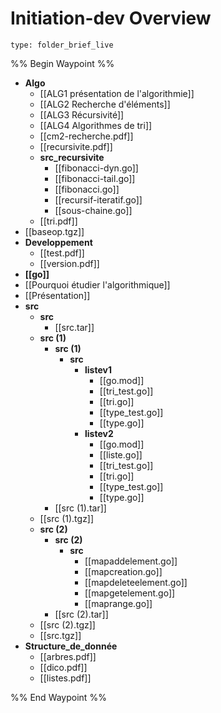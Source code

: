 # Initiation-dev Overview
 
```ccard
type: folder_brief_live
```
 
%% Begin Waypoint %%
- **Algo**
	- [[ALG1 présentation de l'algorithmie]]
	- [[ALG2 Recherche d'éléments]]
	- [[ALG3 Récursivité]]
	- [[ALG4 Algorithmes de tri]]
	- [[cm2-recherche.pdf]]
	- [[recursivite.pdf]]
	- **src_recursivite**
		- [[fibonacci-dyn.go]]
		- [[fibonacci-tail.go]]
		- [[fibonacci.go]]
		- [[recursif-iteratif.go]]
		- [[sous-chaine.go]]
	- [[tri.pdf]]
- [[baseop.tgz]]
- **Developpement**
	- [[test.pdf]]
	- [[version.pdf]]
- **[[go]]**
- [[Pourquoi étudier l'algorithmique]]
- [[Présentation]]
- **src**
	- **src**
		- [[src.tar]]
	- **src (1)**
		- **src (1)**
			- **src**
				- **listev1**
					- [[go.mod]]
					- [[tri_test.go]]
					- [[tri.go]]
					- [[type_test.go]]
					- [[type.go]]
				- **listev2**
					- [[go.mod]]
					- [[liste.go]]
					- [[tri_test.go]]
					- [[tri.go]]
					- [[type_test.go]]
					- [[type.go]]
		- [[src (1).tar]]
	- [[src (1).tgz]]
	- **src (2)**
		- **src (2)**
			- **src**
				- [[mapaddelement.go]]
				- [[mapcreation.go]]
				- [[mapdeleteelement.go]]
				- [[mapgetelement.go]]
				- [[maprange.go]]
		- [[src (2).tar]]
	- [[src (2).tgz]]
	- [[src.tgz]]
- **Structure_de_donnée**
	- [[arbres.pdf]]
	- [[dico.pdf]]
	- [[listes.pdf]]

%% End Waypoint %%